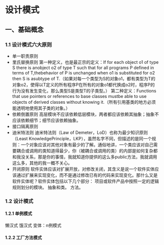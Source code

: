 # 设计模式
## 一、基础概念
### 1.1 设计模式六大原则
- 单一职责原则
- 里氏替换原则
第一种定义，也是最正宗的定义：If for each object o1 of type S there is anobject o2 of type T such that for all programs P defined in terms of T,thebehavior of P is unchanged when o1 is substituted for o2 then S is asubtype of T.（如果对每一个类型为S的对象o1，都有类型为T的对象o2，使得以T定义的所有程序P在所有的对象o1都代换成o2时，程序P的行为没有发生变化，那么类型S是类型T的子类型。）
第二种定义：Functions that use pointers or references to base classes mustbe able to use objects of derived classes without knowing it.（所有引用基类的地方必须能透明地使用其子类的对象。）
- 依赖倒置原则
高层模块不应该依赖低层模块，两者都应该依赖其抽象；抽象不应该依赖细节；细节应该依赖抽象。
- 接口隔离原则
- 迪米特法则
迪米特法则（Law of Demeter，LoD）也称为最少知识原则（Least KnowledgePrinciple，LKP），虽然名字不同，但描述的是同一个规则：一个对象应该对其他对象有最少的了解。通俗地讲，一个类应该对自己需要耦合或调用的类知道得最少，你（被耦合或调用的类）的内部是如何复杂都和我没关系，那是你的事情，我就知道你提供的这么多public方法，我就调用这么多，其他的我一概不关心。
- 开闭原则
软件实体应该对扩展开放，对修改关闭，其含义是说一个软件实体应该通过扩展来实现变化，而不是通过修改已有的代码来实现变化。那什么又是软件实体呢？软件实体包括以下几个部分：
项目或软件产品中按照一定的逻辑规则划分的模块。
抽象和类。
方法。
### 1.2 设计模式
#### 1.2.1 单例模式
懒汉式
饿汉式
变体：n例模式
#### 1.2.2 工厂方法模式
